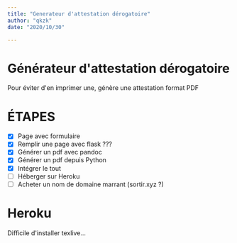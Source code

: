 ```yaml
---
title: "Generateur d'attestation dérogatoire"
author: "qkzk"
date: "2020/10/30"

---
```


# Générateur d'attestation dérogatoire

Pour éviter d'en imprimer une, génère une attestation format PDF

# ÉTAPES

- [x] Page avec formulaire
- [x] Remplir une page avec flask ???
- [x] Générer un pdf avec pandoc
- [x] Générer un pdf depuis Python
- [x] Intégrer le tout
- [ ] Héberger sur Heroku
- [ ] Acheter un nom de domaine marrant (sortir.xyz ?)

# Heroku

Difficile d'installer texlive...


